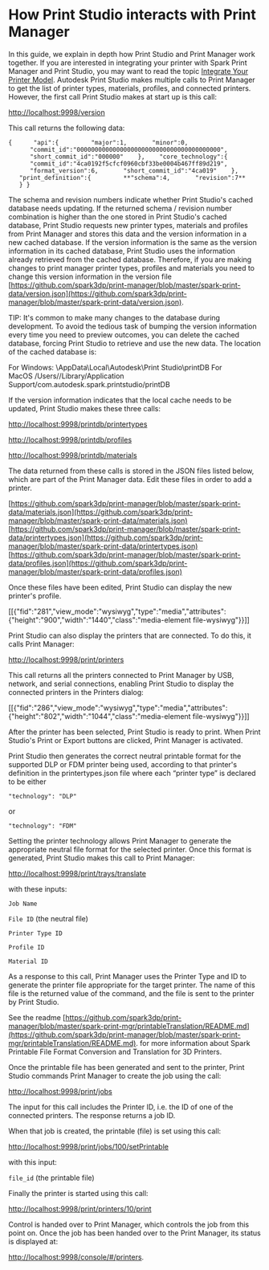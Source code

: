 # How Print Studio interacts with Print Manager

In this guide, we explain in depth how Print Studio and Print Manager work together. If you are interested in integrating your printer with Spark Print Manager and Print Studio, you may want to read the topic [Integrate Your Printer Model](https://spark.autodesk.com/developers/reference/printer-manufacturers/integrate-your-printer/integrate-your-printer-model).
Autodesk Print Studio makes multiple calls to Print Manager to get the list of printer types, materials, profiles, and connected printers. However, the first call Print Studio makes at start up is this call:

<a href="http://localhost:9998/version">http://localhost:9998/version</a>

This call returns the following data:

``{  
   "api":{  
      "major":1,
      "minor":0,
      "commit_id":"0000000000000000000000000000000000000000",
      "short_commit_id":"000000"
   },
   "core_technology":{  
      "commit_id":"4ca0192f5cfcf0960cbf33be0004b467ff89d219",
      "format_version":6,
      "short_commit_id":"4ca019"
   },
   "print_definition":{  
      **"schema":4,
      "revision":7**
   }
}``

The schema and revision numbers indicate whether Print Studio's cached database needs updating. If the returned schema / revision number combination is higher than the one stored in Print Studio's cached database, Print Studio requests new printer types, materials and profiles from Print Manager and stores this data and the version information in a new cached database.
If the version information is the same as the version information in its cached database, Print Studio uses the information already retrieved from the cached database.
Therefore, if you are making changes to print manager printer types, profiles and materials you need to change this version information in the version file [https://github.com/spark3dp/print-manager/blob/master/spark-print-data/version.json](https://github.com/spark3dp/print-manager/blob/master/spark-print-data/version.json).

TIP: It's common to make many changes to the database during development. To avoid the tedious task of bumping the version information every time you need to preview outcomes, you can delete the cached database, forcing Print Studio to retrieve and use the new data. The location of the cached database is:

For Windows: \AppData\Local\Autodesk\Print Studio\printDB
For MacOS /Users//Library/Application Support/com.autodesk.spark.printstudio/printDB

If the version information indicates that the local cache needs to be updated, Print Studio makes these three calls:

<a href="http://localhost:9998/printdb/printertypes">http://localhost:9998/printdb/printertypes</a>

<a href="http://localhost:9998/printdb/profiles">http://localhost:9998/printdb/profiles</a>

<a href ="http://localhost:9998/printdb/materials">http://localhost:9998/printdb/materials</a>

The data returned from these calls is stored in the JSON files listed below, which are part of the Print Manager data.
Edit these files in order to add a printer.

[https://github.com/spark3dp/print-manager/blob/master/spark-print-data/materials.json](https://github.com/spark3dp/print-manager/blob/master/spark-print-data/materials.json)
[https://github.com/spark3dp/print-manager/blob/master/spark-print-data/printertypes.json](https://github.com/spark3dp/print-manager/blob/master/spark-print-data/printertypes.json)
[https://github.com/spark3dp/print-manager/blob/master/spark-print-data/profiles.json](https://github.com/spark3dp/print-manager/blob/master/spark-print-data/profiles.json)

Once these files have been edited, Print Studio can display the new printer's profile.

[[{"fid":"281","view_mode":"wysiwyg","type":"media","attributes":{"height":"900","width":"1440","class":"media-element file-wysiwyg"}}]]

Print Studio can also display the printers that are connected. To do this, it calls Print Manager:

<a href="http://localhost:9998/print/printers">http://localhost:9998/print/printers</a>

This call returns all the printers connected to Print Manager by USB, network, and serial connections,
enabling Print Studio to display the connected printers in the Printers dialog:

[[{"fid":"286","view_mode":"wysiwyg","type":"media","attributes":{"height":"802","width":"1044","class":"media-element file-wysiwyg"}}]]

After the printer has been selected, Print Studio is ready to print. When Print Studio's Print or Export buttons are clicked,
Print Manager is activated.

Print Studio then generates the correct neutral printable format for the supported DLP or FDM printer being used,
according to that printer's definition in the printertypes.json file where each “printer type” is declared to be either

``"technology": "DLP"``

or

``"technology": "FDM"``

Setting the printer technology allows Print Manager to generate the appropriate neutral file format for the selected printer.
Once this format is generated, Print Studio makes this call to Print Manager:

<a href="http://localhost:9998/print/trays/translate">http://localhost:9998/print/trays/translate</a>

with these inputs:

``Job Name``

``File ID`` (the neutral file)

``Printer Type ID``

``Profile ID``

``Material ID``

As a response to this call, Print Manager uses the Printer Type and ID to generate the printer file appropriate for the target printer.
The name of this file is the returned value of the command, and the file is sent to the printer by Print Studio.

See the readme [https://github.com/spark3dp/print-manager/blob/master/spark-print-mgr/printableTranslation/README.md](https://github.com/spark3dp/print-manager/blob/master/spark-print-mgr/printableTranslation/README.md).
for more information about Spark Printable File Format Conversion and Translation for 3D Printers.

Once the printable file has been generated and sent to the printer, Print Studio commands Print Manager to create the job using the call:

<a href="http://localhost:9998/print/jobs">http://localhost:9998/print/jobs</a>

The input for this call includes the Printer ID, i.e. the ID of one of the connected printers.
The response returns a job ID.

When that job is created, the printable (file) is set using this call:

<a href="http://localhost:9998/print/jobs/100/setPrintable">http://localhost:9998/print/jobs/100/setPrintable</a>

with this input:

``file_id`` (the printable file)

Finally the printer is started using this call:

<a href="http://localhost:9998/print/printers/10/print">http://localhost:9998/print/printers/10/print</a>

Control is handed over to Print Manager, which controls the job from this point on.
Once the job has been handed over to the Print Manager, its status is displayed at:

<a href="http://localhost:9998/console/#/printers">http://localhost:9998/console/#/printers</a>.
